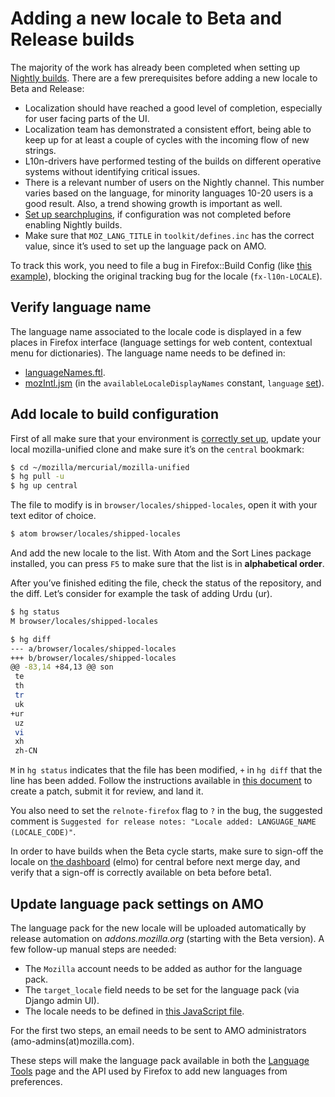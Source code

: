 # Adding a new locale to Beta and Release builds

The majority of the work has already been completed when setting up [Nightly builds](adding_nightly.md). There are a few prerequisites before adding a new locale to Beta and Release:
* Localization should have reached a good level of completion, especially for user facing parts of the UI.
* Localization team has demonstrated a consistent effort, being able to keep up for at least a couple of cycles with the incoming flow of new strings.
* L10n-drivers have performed testing of the builds on different operative systems without identifying critical issues.
* There is a relevant number of users on the Nightly channel. This number varies based on the language, for minority languages 10-20 users is a good result. Also, a trend showing growth is important as well.
* [Set up searchplugins](../searchplugins/setup_searchplugins.md), if configuration was not completed before enabling Nightly builds.
* Make sure that `MOZ_LANG_TITLE` in `toolkit/defines.inc` has the correct value, since it’s used to set up the language pack on AMO.

To track this work, you need to file a bug in Firefox::Build Config (like [this example](https://bugzilla.mozilla.org/show_bug.cgi?id=1359321)), blocking the original tracking bug for the locale (`fx-l10n-LOCALE`).

## Verify language name

The language name associated to the locale code is displayed in a few places in Firefox interface (language settings for web content, contextual menu for dictionaries). The language name needs to be defined in:
* [languageNames.ftl](https://searchfox.org/mozilla-central/source/toolkit/locales/en-US/toolkit/intl/languageNames.ftl).
* [mozIntl.jsm](https://searchfox.org/mozilla-central/source/toolkit/components/mozintl/mozIntl.jsm) (in the `availableLocaleDisplayNames` constant, `language` [set](https://searchfox.org/mozilla-central/rev/131338e5017bc0283d86fb73844407b9a2155c98/toolkit/components/mozintl/mozIntl.jsm#451)).

## Add locale to build configuration

First of all make sure that your environment is [correctly set up](../../tools/mercurial/setting_mercurial_environment.md), update your local mozilla-unified clone and make sure it’s on the `central` bookmark:

```BASH
$ cd ~/mozilla/mercurial/mozilla-unified
$ hg pull -u
$ hg up central
```

The file to modify is in `browser/locales/shipped-locales`, open it with your text editor of choice.

```BASH
$ atom browser/locales/shipped-locales
```

And add the new locale to the list. With Atom and the Sort Lines package installed, you can press `F5` to make sure that the list is in **alphabetical order**.

After you’ve finished editing the file, check the status of the repository, and the diff. Let’s consider for example the task of adding Urdu (ur).

```BASH
$ hg status
M browser/locales/shipped-locales

$ hg diff
--- a/browser/locales/shipped-locales
+++ b/browser/locales/shipped-locales
@@ -83,14 +84,13 @@ son
 te
 th
 tr
 uk
+ur
 uz
 vi
 xh
 zh-CN
```

`M` in `hg status` indicates that the file has been modified, `+` in `hg diff` that the line has been added. Follow the instructions available in [this document](../../tools/mercurial/creating_mercurial_patch.md) to create a patch, submit it for review, and land it.

You also need to set the `relnote-firefox` flag to `?` in the bug, the suggested comment is `Suggested for release notes: "Locale added: LANGUAGE_NAME (LOCALE_CODE)"`.

In order to have builds when the Beta cycle starts, make sure to sign-off the locale on [the dashboard](https://l10n.mozilla.org/) (elmo) for central before next merge day, and verify that a sign-off is correctly available on beta before beta1.

## Update language pack settings on AMO

The language pack for the new locale will be uploaded automatically by release automation on *addons.mozilla.org* (starting with the Beta version). A few follow-up manual steps are needed:
* The `Mozilla` account needs to be added as author for the language pack.
* The `target_locale` field needs to be set for the language pack (via Django admin UI).
* The locale needs to be defined in [this JavaScript file](https://github.com/mozilla/addons-frontend/blob/master/src/core/languages.js).

For the first two steps, an email needs to be sent to AMO administrators (amo-admins(at)mozilla.com).

These steps will make the language pack available in both the [Language Tools](https://addons.mozilla.org/firefox/language-tools/) page and the API used by Firefox to add new languages from preferences.
